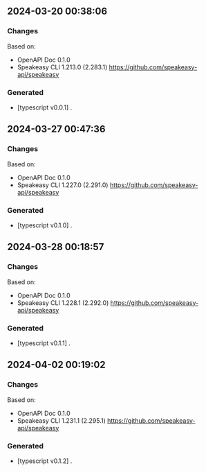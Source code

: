 

## 2024-03-20 00:38:06
### Changes
Based on:
- OpenAPI Doc 0.1.0 
- Speakeasy CLI 1.213.0 (2.283.1) https://github.com/speakeasy-api/speakeasy
### Generated
- [typescript v0.0.1] .

## 2024-03-27 00:47:36
### Changes
Based on:
- OpenAPI Doc 0.1.0 
- Speakeasy CLI 1.227.0 (2.291.0) https://github.com/speakeasy-api/speakeasy
### Generated
- [typescript v0.1.0] .

## 2024-03-28 00:18:57
### Changes
Based on:
- OpenAPI Doc 0.1.0 
- Speakeasy CLI 1.228.1 (2.292.0) https://github.com/speakeasy-api/speakeasy
### Generated
- [typescript v0.1.1] .

## 2024-04-02 00:19:02
### Changes
Based on:
- OpenAPI Doc 0.1.0 
- Speakeasy CLI 1.231.1 (2.295.1) https://github.com/speakeasy-api/speakeasy
### Generated
- [typescript v0.1.2] .